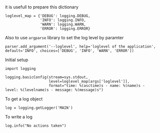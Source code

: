 it is usefull to prepare this dictionary
```
loglevel_map = {'DEBUG': logging.DEBUG,
                'INFO': logging.INFO,
                'WARN': logging.WARN,
                'ERROR': logging.ERROR}
```

Also to use `argparse` library to set the log level by paramter
```
parser.add_argument('--loglevel', help='loglevel of the application', default='INFO', choices=['DEBUG', 'INFO', 'WARN', 'ERROR'])
```

Initial setup
```
import logging

logging.basicConfig(stream=sys.stdout, 
                    level=loglevel_map[args['loglevel']],
                    format="time: %(asctime)s - name: %(name)s - level: %(levelname)s - message: %(message)s")
```

To get a log object
```
log = logging.getLogger('MAIN')
```

To write a log
```
log.info("No actions taken")
```